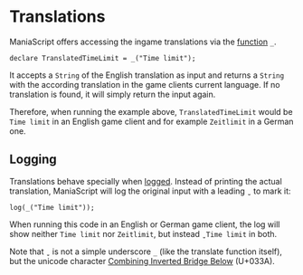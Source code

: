 # Translations
ManiaScript offers accessing the ingame translations via the [function](/basics/functions.html) `_`.

```ManiaScript
declare TranslatedTimeLimit = _("Time limit");
```

It accepts a `String` of the English translation as input and returns a `String` with the according translation in the game clients current language. If no translation is found, it will simply return the input again.

Therefore, when running the example above, `TranslatedTimeLimit` would be `Time limit` in an English game client and for example `Zeitlimit` in a German one.

## Logging
Translations behave specially when [logged](/advanced/log.html). Instead of printing the actual translation, ManiaScript will log the original input with a leading `̺ ` to mark it:

```ManiaScript
log(_("Time limit"));
```

When running this code in an English or German game client, the log will show neither `Time limit` nor `Zeitlimit`, but instead `̺ Time limit` in both.

Note that `̺ ` is not a simple underscore `_` (like the translate function itself), but the unicode character [Combining Inverted Bridge Below](https://unicode-table.com/en/033A/) (U+033A).
